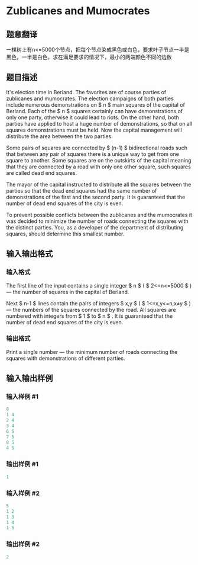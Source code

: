 # Zublicanes and Mumocrates

## 题意翻译

一棵树上有n<=5000个节点，把每个节点染成黑色或白色，要求叶子节点一半是黑色，一半是白色，求在满足要求的情况下，最小的两端颜色不同的边数

## 题目描述

It's election time in Berland. The favorites are of course parties of zublicanes and mumocrates. The election campaigns of both parties include numerous demonstrations on $ n $ main squares of the capital of Berland. Each of the $ n $ squares certainly can have demonstrations of only one party, otherwise it could lead to riots. On the other hand, both parties have applied to host a huge number of demonstrations, so that on all squares demonstrations must be held. Now the capital management will distribute the area between the two parties.

Some pairs of squares are connected by $ (n-1) $ bidirectional roads such that between any pair of squares there is a unique way to get from one square to another. Some squares are on the outskirts of the capital meaning that they are connected by a road with only one other square, such squares are called dead end squares.

The mayor of the capital instructed to distribute all the squares between the parties so that the dead end squares had the same number of demonstrations of the first and the second party. It is guaranteed that the number of dead end squares of the city is even.

To prevent possible conflicts between the zublicanes and the mumocrates it was decided to minimize the number of roads connecting the squares with the distinct parties. You, as a developer of the department of distributing squares, should determine this smallest number.

## 输入输出格式

### 输入格式

The first line of the input contains a single integer $ n $ ( $ 2<=n<=5000 $ ) — the number of squares in the capital of Berland.

Next $ n-1 $ lines contain the pairs of integers $ x,y $ ( $ 1<=x,y<=n,x≠y $ ) — the numbers of the squares connected by the road. All squares are numbered with integers from $ 1 $ to $ n $ . It is guaranteed that the number of dead end squares of the city is even.

### 输出格式

Print a single number — the minimum number of roads connecting the squares with demonstrations of different parties.

## 输入输出样例

### 输入样例 #1

```cpp
8
1 4
2 4
3 4
6 5
7 5
8 5
4 5

```
### 输出样例 #1

```cpp
1

```
### 输入样例 #2

```cpp
5
1 2
1 3
1 4
1 5

```
### 输出样例 #2

```cpp
2

```
